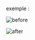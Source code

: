 exemple :

![before](https://github.com/fk-crafter/html-css-social-share/assets/127132293/394f7e3c-6a32-43fb-8099-00dcb7db33b7)

![after](https://github.com/fk-crafter/html-css-social-share/assets/127132293/bf462931-7895-4339-ac19-6c188d83fea8)
